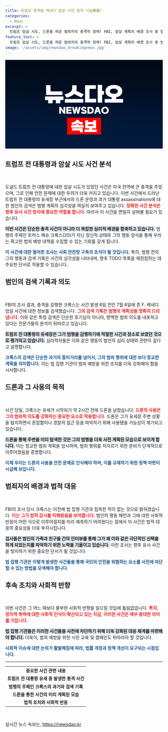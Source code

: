 ```yaml
---
title: 트럼프 총격범 케네디 암살 사건 충격 사실暴露!
categories:
  - News
excerpt: >
  트럼프 암살 시도, 드론을 띄운 범죄자의 충격적 정체! FBI, 암살 계획의 배경 조사 중 발견된 놀라운 검색 기록과 폭발물 소지 여부 공개!
feature_text: >
  트럼프 암살 시도, 드론을 띄운 범죄자의 충격적 정체! FBI, 암살 계획의 배경 조사 중 발견된 놀라운 검색 기록과 폭발물 소지 여부 공개!
image: '/assets/img/newsdao_breakingnews.jpg'
---
```


<p><img src="/assets/img/newsdao_breakingnews.jpg" alt="cryptoinkorea 속보" /></p>

<h2 data-ke-size="size26">트럼프 전 대통령과 암살 시도 사건 분석</h2>

<p data-ke-size="size16">&nbsp;</p>

<p>도널드 트럼프 전 대통령에 대한 암살 시도가 있었던 사건은 미국 전역에 큰 충격을 주었으며, 그로 인해 안전 문제에 대한 우려가 더욱 커지고 있습니다. 이번 사건에서 드러난 트럼프 전 대통령의 유세장 부근에서의 드론 운영과 과거 대통령 assassinations에 대한 범인의 검색은 범행 계획의 심각성을 여실히 보여주고 있습니다. <b><span style="color: #ee2323;">정확한 사건 분석은 향후 유사 사건 방지에 중요한 역할을 합니다.</span></b> 따라서 이 사건을 면밀히 살펴볼 필요가 있습니다. </p>

<p><b><span style="background-color: #21538527;">이번 사건은 단순한 총격 사건이 아니라 더 복잡한 심리적 배경을 함축하고 있습니다.</span></b> 범행의 주체인 토머스 매슈 크룩스(20)가 지닌 정신적 상태와 그의 행동 양식을 통해 우리는 확고한 범죄 예방 대책을 수립할 수 있는 기회를 갖게 됩니다. </p>

<p><b><span style="color: #1a5490;">이 사건에 대한 철저한 조사는 사회 안전망 구축의 초석이 될 것입니다.</span></b> 특히, 범행 전의 그의 행동과 검색 기록은 사건의 심각성을 나타내며, 향후 TODO 목록을 재정립하는 데 주요한 단서로 작용할 수 있습니다. </p>

<h2 data-ke-size="size26">범인의 검색 기록과 의도</h2>

<p data-ke-size="size16">&nbsp;</p>

<p>FBI의 조사 결과, 총격을 감행한 크룩스는 사건 발생 6일 전인 7월 6일에 존 F. 케네디 암살 사건에 대한 정보를 검색했습니다. <b><span style="color: #ee2323;">그의 검색 기록은 범행의 계획성을 명확히 드러냅니다.</span></b> 이와 같은 특정 검색은 단순한 호기심이 아니라, 명백한 범죄 의도를 내포하고 있다는 전문가들의 분석이 뒤따르고 있습니다.</p>

<p><b><span style="background-color: #21538527;">트럼프 전 대통령의 유세장은 그가 범행을 감행하기에 적절한 시간과 장소로 보였던 것으로 평가되고 있습니다.</span></b> 심리학자들은 이와 같은 행동이 범인의 심리 상태와 관련이 깊다고 설명합니다. </p>

<p><b><span style="color: #1a5490;">크룩스의 검색은 단순한 과거의 흥미거리를 넘어서, 그의 범죄 행위에 대한 보다 정교한 계획을 의미합니다.</span></b> 이는 법 집행 기관이 범죄 예방을 위한 조치를 더욱 강화해야 함을 시사합니다.</p>

<h2 data-ke-size="size26">드론과 그 사용의 목적</h2>

<p data-ke-size="size16">&nbsp;</p>

<p>사건 당일, 크룩스는 유세가 시작되기 약 2시간 전에 드론을 날렸습니다. <b><span style="color: #ee2323;">드론의 사용은 그의 범죄적 의도를 강화하는 중요한 요소로 작용합니다.</span></b> 드론은 그가 유세장 주변 상황을 탐지하면서 혼잡함이나 경찰의 접근 등을 파악하기 위해 사용됐을 가능성이 제기되고 있습니다.</p>

<p><b><span style="background-color: #21538527;">드론을 통해 주변을 미리 탐색한 것은 그의 범행을 더욱 사전 계획된 모습으로 보이게 합니다.</span></b> 이는 정교한 범죄 계획을 암시하며, 범죄 행위를 저지르기 위한 준비가 단계적으로 이루어졌음을 증명합니다. </p>

<p><b><span style="color: #1a5490;">이제 우리는 드론의 사용을 안전 문제로 인식해야 하며, 이를 규제하기 위한 정책 마련이 시급해 보입니다.</span></b> </p>

<h2 data-ke-size="size26">범죄자의 배경과 법적 대응</h2>

<p data-ke-size="size16">&nbsp;</p>

<p>FBI의 조사 당시 크룩스는 이전에 법 집행 기관과 접촉한 적이 없는 것으로 밝혀졌습니다. <b><span style="color: #ee2323;">이는 그가 법적 감시를 피해왔음을 보여줍니다.</span></b> 범인의 행동 패턴과 그에 대한 사회적 반응이 어떤 식으로 이루어질지를 미리 예측하기 어려웠다는 점에서 이 사건은 법적 대응의 중요성을 더욱 부각시킵니다.</p>

<p><b><span style="background-color: #21538527;">검사들은 범인의 가족과 친구들 간의 인터뷰를 통해 그가 왜 이와 같은 극단적인 선택을 하게 되었는지를 파악하기 위한 노력을 기울이고 있습니다.</span></b> 이런 조사는 향후 유사 사건을 방지하기 위한 중요한 단서가 될 것입니다.</p>

<p><b><span style="color: #1a5490;">법 집행 기관은 이렇게 발생한 사건들을 통해 국민의 안전을 위협하는 요소를 사전에 차단할 수 있는 방법을 모색해야 합니다.</span></b></p>

<h2 data-ke-size="size26">후속 조치와 사회적 반향</h2>

<p data-ke-size="size16">&nbsp;</p>

<p>이번 사건은 그 어느 때보다 풍부한 사회적 반향을 일으킬 것임에 틀림없습니다. <b><span style="color: #ee2323;">특히, 정치적 폭력에 대한 사회적 인식이 확산되고 있는 지금, 이러한 사건은 매우 중대한 의미를 가집니다.</span></b> </p>

<p><b><span style="background-color: #21538527;">법 집행 기관들은 이러한 사건들을 사전에 차단하기 위해 더욱 강화된 대응 체계를 마련해야 합니다.</span></b> 더욱이, 범죄 예방을 위한 시민 교육 및 캠페인도 뒤따라야 할 것입니다. </p>

<p><b><span style="color: #1a5490;">사회적 이슈에 대한 논의가 활발해짐에 따라, 법률 개정과 정책 개선이 요구되는 시점입니다.</span></b> </p>

<hr>

<table style="width: 100%; border-collapse: collapse;">
<tr>
<td style="text-align: center; height: 17px;"><b>중요한 사건 관련 내용</b></td>
</tr>
<tr>
<td style="text-align: center;"><b>트럼프 전 대통령 유세 중 발생한 총격 사건</b></td>
</tr>
<tr>
<td style="text-align: center;"><b>범행의 주체인 크룩스의 과거와 검색 기록</b></td>
</tr>
<tr>
<td style="text-align: center;"><b>드론을 통한 사건의 미리 계획된 모습</b></td>
</tr>
<tr>
<td style="text-align: center;"><b>법적 조치와 사회적 반응</b></td>
</tr>
</table> 

<p data-ke-size="size16">&nbsp;</p>
실시간 뉴스 속보는, <a href="https://newsdao.kr" rel="dofollow">https://newsdao.kr</a>


